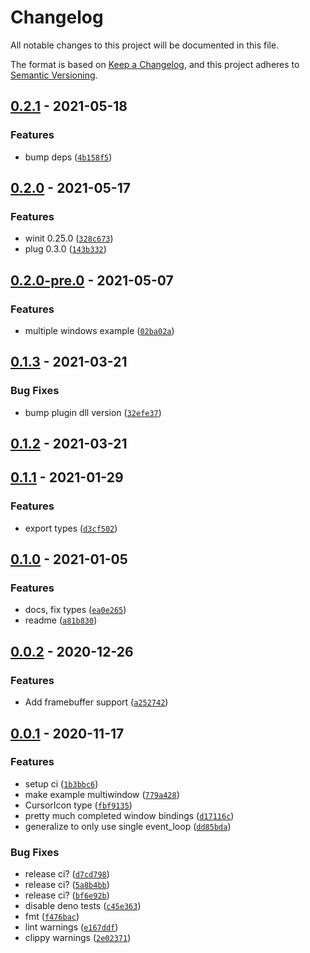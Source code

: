 # Changelog

All notable changes to this project will be documented in this file.

The format is based on [Keep a Changelog], and this project adheres to
[Semantic Versioning].

## [0.2.1] - 2021-05-18

### Features

- bump deps ([`4b158f5`])

## [0.2.0] - 2021-05-17

### Features

- winit 0.25.0 ([`328c673`])
- plug 0.3.0 ([`143b332`])

## [0.2.0-pre.0] - 2021-05-07

### Features

- multiple windows example ([`02ba02a`])

## [0.1.3] - 2021-03-21

### Bug Fixes

- bump plugin dll version ([`32efe37`])

## [0.1.2] - 2021-03-21

## [0.1.1] - 2021-01-29

### Features

- export types ([`d3cf502`])

## [0.1.0] - 2021-01-05

### Features

- docs, fix types ([`ea0e265`])
- readme ([`a81b830`])

## [0.0.2] - 2020-12-26

### Features

- Add framebuffer support ([`a252742`])

## [0.0.1] - 2020-11-17

### Features

- setup ci ([`1b3bbc6`])
- make example multiwindow ([`779a428`])
- CursorIcon type ([`fbf9135`])
- pretty much completed window bindings ([`d17116c`])
- generalize to only use single event_loop ([`dd85bda`])

### Bug Fixes

- release ci? ([`d7cd798`])
- release ci? ([`5a8b4bb`])
- release ci? ([`bf6e92b`])
- disable deno tests ([`c45e363`])
- fmt ([`f476bac`])
- lint warnings ([`e167ddf`])
- clippy warnings ([`2e02371`])

[keep a changelog]: https://keepachangelog.com/en/1.0.0/
[semantic versioning]: https://semver.org/spec/v2.0.0.html
[0.2.1]: https://github.com/denosaurs/pane/compare/0.2.0...0.2.1
[`4b158f5`]: https://github.com/denosaurs/pane/commit/4b158f549b2590bb46f78f77c4eb29c5cc10d9e1
[0.2.0]: https://github.com/denosaurs/pane/compare/0.2.0-pre.0...0.2.0
[`328c673`]: https://github.com/denosaurs/pane/commit/328c673ae70782736afcdf0a24b8b2620f81e747
[`143b332`]: https://github.com/denosaurs/pane/commit/143b332f37402cc8f0a23d5ed6d1ad2c2b12fd83
[0.2.0-pre.0]: https://github.com/denosaurs/pane/compare/0.1.3...0.2.0-pre.0
[`02ba02a`]: https://github.com/denosaurs/pane/commit/02ba02a339ff832f163a8b1635774f96604009d3
[0.1.3]: https://github.com/denosaurs/pane/compare/0.1.2...0.1.3
[`32efe37`]: https://github.com/denosaurs/pane/commit/32efe37dfeb751c2c2171b0d44a887534bc38e64
[0.1.2]: https://github.com/denosaurs/pane/compare/0.1.1...0.1.2
[0.1.1]: https://github.com/denosaurs/pane/compare/0.1.0...0.1.1
[`d3cf502`]: https://github.com/denosaurs/pane/commit/d3cf50210a157d5383a727c603dd05af0dad2adc
[0.1.0]: https://github.com/denosaurs/pane/compare/0.0.2...0.1.0
[`ea0e265`]: https://github.com/denosaurs/pane/commit/ea0e2651ef4a0d556a2ffe5ea00f27f6aeb92d20
[`a81b830`]: https://github.com/denosaurs/pane/commit/a81b830b6862f8385e2392803acf153e015a2c2e
[0.0.2]: https://github.com/denosaurs/pane/compare/0.0.1...0.0.2
[`a252742`]: https://github.com/denosaurs/pane/commit/a2527422ab7f942563ca77500e78e50533dc7b9e
[0.0.1]: https://github.com/denosaurs/pane/compare/0.0.1
[`1b3bbc6`]: https://github.com/denosaurs/pane/commit/1b3bbc66ceeaf757ef73a2516b7d1ccd1ed4a550
[`779a428`]: https://github.com/denosaurs/pane/commit/779a42817105986d9930a7bcc45161af8dc5963e
[`fbf9135`]: https://github.com/denosaurs/pane/commit/fbf91353db1b90dd171f0de83a8f59fa506aaf81
[`d17116c`]: https://github.com/denosaurs/pane/commit/d17116c8c666ef2609101cf89c4c6a81fec091c3
[`dd85bda`]: https://github.com/denosaurs/pane/commit/dd85bdac905b613de0eac7867aee556bb89e651a
[`d7cd798`]: https://github.com/denosaurs/pane/commit/d7cd798813ef2359007ce21becb27faa9cb6153d
[`5a8b4bb`]: https://github.com/denosaurs/pane/commit/5a8b4bb1c2955d231192904ca81016b85b07222c
[`bf6e92b`]: https://github.com/denosaurs/pane/commit/bf6e92b24991afab70f51f93acf4e2511d47dd2a
[`c45e363`]: https://github.com/denosaurs/pane/commit/c45e363828fc7872e2067a90532fb3294e77f7d1
[`f476bac`]: https://github.com/denosaurs/pane/commit/f476bacb257f60da6cc1a22c2525002fbe8f2d2c
[`e167ddf`]: https://github.com/denosaurs/pane/commit/e167ddf99d6a95b2540ebb400845849b93f991ac
[`2e02371`]: https://github.com/denosaurs/pane/commit/2e02371f0501b9068121ea623d242c39db751be7

